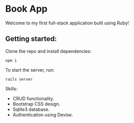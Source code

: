 # Book App

Welcome to my first full-stack application built using Ruby!

## Getting started:

Clone the repo and install dependencies:

```
npm i
```

To start the server, run:

```
rails server
```

Skills:

- CRUD functionality.
- Bootstrap CSS design.
- Sqlite3 database.
- Authentication using Devise.

